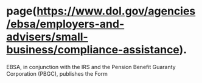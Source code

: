 # page(https://www.dol.gov/agencies/ebsa/employers-and-advisers/small-business/compliance-assistance).

EBSA, in conjunction with the IRS and the Pension Beneﬁt Guaranty Corporation (PBGC), publishes the Form